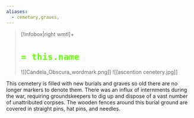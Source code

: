 ```yaml
---
aliases:
  - cemetary,graves,
---
```


> [!infobox|right wmtl]+
> # <font color="#66ff00">`= this.name`</font>
> ![[Candela_Obscura_wordmark.png]] 
> ![[ascention cenetery.jpg]]

This cemetery is filled with new burials and graves so old there are no longer markers to denote them. There was an influx of internments during the war, requiring groundskeepers to dig up and dispose of a vast number of unattributed corpses. The wooden fences around this burial ground are covered in straight pins, hat pins, and needles.
